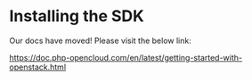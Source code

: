 # Installing the SDK

Our docs have moved! Please visit the below link:

https://doc.php-opencloud.com/en/latest/getting-started-with-openstack.html

